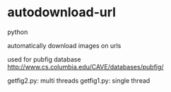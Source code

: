 # autodownload-url
python

automatically download images on urls

used for pubfig database
http://www.cs.columbia.edu/CAVE/databases/pubfig/


getfig2.py: multi threads
getfig1.py: single thread
